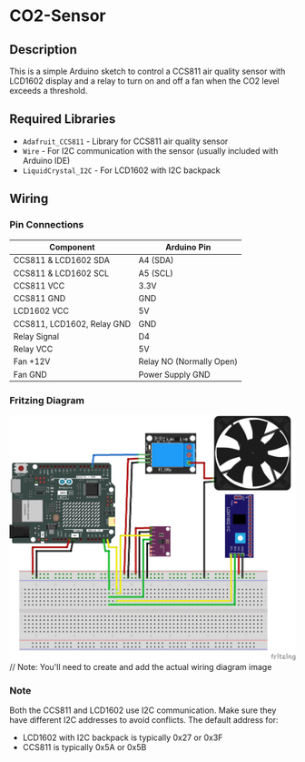 # CO2-Sensor

## Description

This is a simple Arduino sketch to control a CCS811 air quality sensor with LCD1602 display and a relay to turn on and off a fan when the CO2 level exceeds a threshold.

## Required Libraries

- `Adafruit_CCS811` - Library for CCS811 air quality sensor
- `Wire` - For I2C communication with the sensor (usually included with Arduino IDE)
- `LiquidCrystal_I2C` - For LCD1602 with I2C backpack
  
## Wiring

### Pin Connections

| Component | Arduino Pin |
|-----------|------------|
| CCS811 & LCD1602 SDA | A4 (SDA) |
| CCS811 & LCD1602 SCL | A5 (SCL) |
| CCS811 VCC | 3.3V |
| CCS811 GND | GND |
| LCD1602 VCC | 5V |
| CCS811, LCD1602, Relay GND | GND |
| Relay Signal | D4 |
| Relay VCC | 5V |
| Fan +12V | Relay NO (Normally Open) |
| Fan GND | Power Supply GND |

### Fritzing Diagram

![Wiring Diagram](./images/wiring_diagram.png)
// Note: You'll need to create and add the actual wiring diagram image

### Note
Both the CCS811 and LCD1602 use I2C communication. Make sure they have different I2C addresses to avoid conflicts. The default address for:
- LCD1602 with I2C backpack is typically 0x27 or 0x3F
- CCS811 is typically 0x5A or 0x5B
